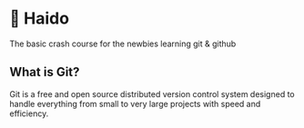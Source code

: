 # 👋 Haido
The basic crash course for the newbies learning git & github


## What is Git?
Git is a free and open source distributed version control system designed to handle everything from small to very large projects with speed and efficiency.
